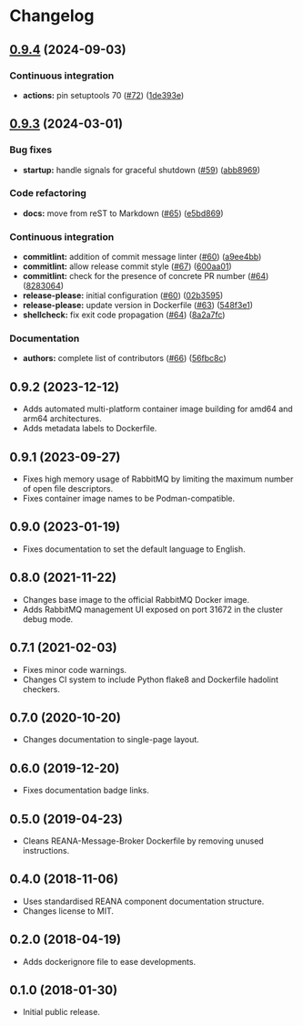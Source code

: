 # Changelog

## [0.9.4](https://github.com/reanahub/reana-message-broker/compare/0.9.3...0.9.4) (2024-09-03)


### Continuous integration

* **actions:** pin setuptools 70 ([#72](https://github.com/reanahub/reana-message-broker/issues/72)) ([1de393e](https://github.com/reanahub/reana-message-broker/commit/1de393efa1c07b7bb9594ec18dd910c39e1054c4))

## [0.9.3](https://github.com/reanahub/reana-message-broker/compare/0.9.2...0.9.3) (2024-03-01)


### Bug fixes

* **startup:** handle signals for graceful shutdown ([#59](https://github.com/reanahub/reana-message-broker/issues/59)) ([abb8969](https://github.com/reanahub/reana-message-broker/commit/abb8969c5fa817fb2db5143df53d89d898225645))


### Code refactoring

* **docs:** move from reST to Markdown ([#65](https://github.com/reanahub/reana-message-broker/issues/65)) ([e5bd869](https://github.com/reanahub/reana-message-broker/commit/e5bd8695a0c4d6184e83eef1fbb410566ffa370d))


### Continuous integration

* **commitlint:** addition of commit message linter ([#60](https://github.com/reanahub/reana-message-broker/issues/60)) ([a9ee4bb](https://github.com/reanahub/reana-message-broker/commit/a9ee4bb308bc8f702a1ea56d62957c218faf72eb))
* **commitlint:** allow release commit style ([#67](https://github.com/reanahub/reana-message-broker/issues/67)) ([600aa01](https://github.com/reanahub/reana-message-broker/commit/600aa01dcd3bdc029a49b0f7667edf4953387920))
* **commitlint:** check for the presence of concrete PR number ([#64](https://github.com/reanahub/reana-message-broker/issues/64)) ([8283064](https://github.com/reanahub/reana-message-broker/commit/828306458ede34ee77617acb624b73f258235d0e))
* **release-please:** initial configuration ([#60](https://github.com/reanahub/reana-message-broker/issues/60)) ([02b3595](https://github.com/reanahub/reana-message-broker/commit/02b35957d01e40f3bf00a6ffc5a40fe3d7f7dde2))
* **release-please:** update version in Dockerfile ([#63](https://github.com/reanahub/reana-message-broker/issues/63)) ([548f3e1](https://github.com/reanahub/reana-message-broker/commit/548f3e13f797b733779113b96509126897fbe526))
* **shellcheck:** fix exit code propagation ([#64](https://github.com/reanahub/reana-message-broker/issues/64)) ([8a2a7fc](https://github.com/reanahub/reana-message-broker/commit/8a2a7fc6e78d49059e22f9a6b14ac4395e48e600))


### Documentation

* **authors:** complete list of contributors ([#66](https://github.com/reanahub/reana-message-broker/issues/66)) ([56fbc8c](https://github.com/reanahub/reana-message-broker/commit/56fbc8c48acc687dbf7d228b2cfe19a6db50a01f))

## 0.9.2 (2023-12-12)

- Adds automated multi-platform container image building for amd64 and arm64 architectures.
- Adds metadata labels to Dockerfile.

## 0.9.1 (2023-09-27)

- Fixes high memory usage of RabbitMQ by limiting the maximum number of open file descriptors.
- Fixes container image names to be Podman-compatible.

## 0.9.0 (2023-01-19)

- Fixes documentation to set the default language to English.

## 0.8.0 (2021-11-22)

- Changes base image to the official RabbitMQ Docker image.
- Adds RabbitMQ management UI exposed on port 31672 in the cluster debug mode.

## 0.7.1 (2021-02-03)

- Fixes minor code warnings.
- Changes CI system to include Python flake8 and Dockerfile hadolint checkers.

## 0.7.0 (2020-10-20)

- Changes documentation to single-page layout.

## 0.6.0 (2019-12-20)

- Fixes documentation badge links.

## 0.5.0 (2019-04-23)

- Cleans REANA-Message-Broker Dockerfile by removing unused instructions.

## 0.4.0 (2018-11-06)

- Uses standardised REANA component documentation structure.
- Changes license to MIT.

## 0.2.0 (2018-04-19)

- Adds dockerignore file to ease developments.

## 0.1.0 (2018-01-30)

- Initial public release.
